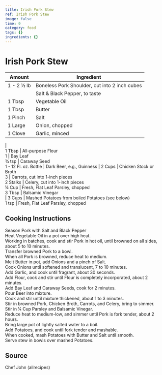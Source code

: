 ```yaml
---
title: Irish Pork Stew
ref: Irish Pork Stew
image: false
time: 0
category: food
tags: {}
ingredients: {}
---
```

# Irish Pork Stew   
  
|Amount | Ingredient|  
|----|----|  
1 - 2 ½ lb | Boneless Pork Shoulder, cut into 2 inch cubes  
|| Salt & Black Pepper, to taste  
1 Tbsp | Vegetable Oil  
1 Tbsp | Butter  
1 Pinch | Salt  
1 Large | Onion, chopped  
1 Clove | Garlic, minced
|  
1 Tbsp | All-purpose Flour  
1 | Bay Leaf  
¾ tsp | Caraway Seed  
1 - 12 Fl. oz. Bottle | Dark Beer, e.g., Guinness 
| 
2 Cups | Chicken Stock or Broth  
3 | Carrots, cut into 1-inch pieces  
2 Stalks | Celery, cut into 1-inch pieces  
¼ Cup | Fresh, Flat Leaf Parsley, chopped  
3 Tbsp | Balsamic Vinegar  
|
3 Cups | Mashed Potatoes from boiled Potatoes (see below)  
1 tsp | Fresh, Flat Leaf Parsley, chopped  
  
## Cooking Instructions  
  
Season Pork with Salt and Black Pepper  
Heat Vegetable Oil in a pot over high heat.  
Working in batches, cook and stir Pork in hot oil, until browned on all sides, about 5 to 10 minutes.  
Transfer browned Pork to a bowl.  
When all Pork is browned, reduce heat to medium.  
Melt Butter in pot, add Onions and a pinch of Salt.  
Cook Onions until softened and translucent, 7 to 10 minutes.  
Add Garlic, and cook until fragrant, about 30 seconds.  
Add Flour, cook and stir until Flour is completely incorporated, about 2 minutes.  
Add Bay Leaf and Caraway Seeds, cook for 2 minutes.  
Pour Beer into mixture.  
Cook and stir until mixture thickened, about 1 to 3 minutes.  
Stir in browned Pork, Chicken Broth, Carrots, and Celery, bring to simmer.  
Stir in ¼ Cup Parsley and Balsamic Vinegar.  
Reduce heat to medium-low, and simmer until Pork is fork tender, about 2 hours.  
Bring large pot of lightly salted water to a boil.  
Add Potatoes, and cook until fork tender and mashable.  
When cooked, mash Potatoes with Butter and Salt until smooth.  
Serve stew in bowls over mashed Potatoes.  
  
## Source  
Chef John (allrecipes)  